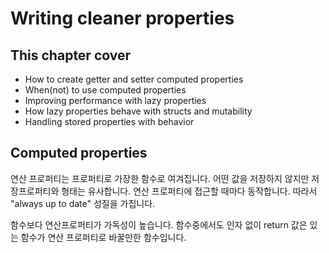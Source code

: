 # Writing cleaner properties

## This chapter cover
- How to create getter and setter computed properties
- When(not) to use computed properties
- Improving performance with lazy properties
- How lazy properties behave with structs and mutability
- Handling stored properties with behavior

## Computed properties
연산 프로퍼티는 프로퍼티로 가장한 함수로 여겨집니다. 어떤 값을 저장하지 않지만 저장프로퍼티와 형태는 유사합니다.
연산 프로퍼티에 접근할 때마다 동작합니다. 따라서 "always up to date" 성질을 가집니다.

함수보다 연산프로퍼티가 가독성이 높습니다. 
함수중에서도 인자 없이 return 값은 있는 함수가 연산 프로퍼티로 바꿀만한 함수입니다.

